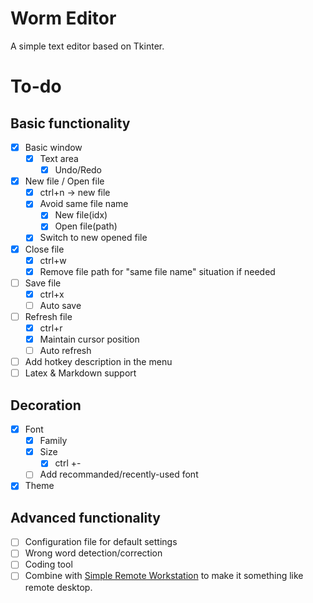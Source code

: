 # Worm Editor 
A simple text editor based on Tkinter.

# To-do
## Basic functionality
- [x] Basic window
    - [x] Text area
        - [x] Undo/Redo
- [x] New file / Open file 
    - [x] ctrl+n -> new file 
    - [x] Avoid same file name
        - [x] New file(idx) 
        - [x] Open file(path) 
    - [x] Switch to new opened file
- [x] Close file
    - [x] ctrl+w
    - [x] Remove file path for "same file name" situation if needed
- [ ] Save file
    - [x] ctrl+x
    - [ ] Auto save
- [ ] Refresh file
    - [x] ctrl+r
    - [x] Maintain cursor position 
    - [ ] Auto refresh
- [ ] Add hotkey description in the menu
- [ ] Latex & Markdown support

## Decoration
- [x] Font
    - [x] Family
    - [x] Size
        - [x] ctrl +-
    - [ ] Add recommanded/recently-used font
- [x] Theme

## Advanced functionality
- [ ] Configuration file for default settings
- [ ] Wrong word detection/correction
- [ ] Coding tool
- [ ] Combine with [Simple Remote Workstation](https://github.com/luckyjp6/Simple-remote-workstation) to make it something like remote desktop.